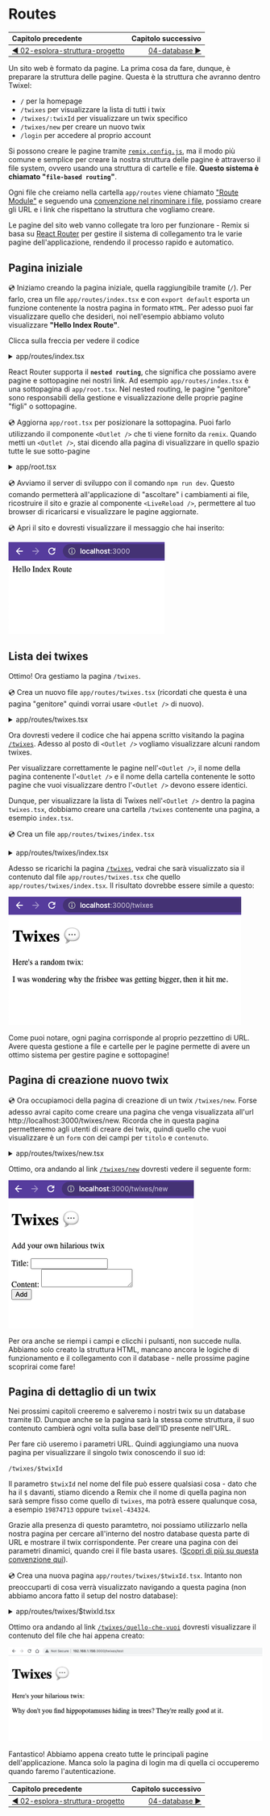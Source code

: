 # Routes

| Capitolo precedente  | Capitolo successivo     |
| :--------------- | ---------------: |
| [◀︎ 02-esplora-struttura-progetto](../02-esplora-struttura-progetto)| [04-database ▶︎](../04-database) |


Un sito web è formato da pagine. La prima cosa da fare, dunque, è preparare la struttura delle pagine. Questa è la struttura che avranno dentro Twixel:


* `/` per la homepage
* `/twixes` per visualizzare la lista di tutti i twix
* `/twixes/:twixId` per visualizzare un twix specifico
* `/twixes/new` per creare un nuovo twix
* `/login` per accedere al proprio account

Si possono creare le pagine tramite [`remix.config.js`](https://remix.run/docs/en/v1.3.2-pre.0/api/conventions#remixconfigjs), ma il modo più comune e semplice per creare la nostra struttura delle pagine è attraverso il file system, ovvero usando una struttura di cartelle e file. **Questo sistema è chiamato "`file-based routing`"**.

Ogni file che creiamo nella cartella `app/routes` viene chiamato ["Route Module"](https://remix.run/docs/en/v1.3.2-pre.0/api/conventions#route-module-api) e seguendo una [convenzione nel rinominare i file](https://remix.run/docs/en/v1.3.2-pre.0/api/conventions#file-name-conventions), possiamo creare gli URL e i link che rispettano la struttura che vogliamo creare. 

Le pagine del sito web vanno collegate tra loro per funzionare - Remix si basa su [React Router](https://reactrouter.com/) per gestire il sistema di collegamento tra le varie pagine dell'applicazione, rendendo il processo rapido e automatico.

## Pagina iniziale

💿 Iniziamo creando la pagina iniziale, quella raggiungibile tramite (`/`). Per farlo, crea un file `app/routes/index.tsx` e con `export default` esporta un funzione contenente la nostra pagina in formato `HTML`. Per adesso puoi far visualizzare quello che desideri, noi nell'esempio abbiamo voluto visualizzare **"Hello Index Route"**.

Clicca sulla freccia per vedere il codice

<details>

<summary>app/routes/index.tsx</summary>

```tsx filename=app/routes/index.tsx
export default function IndexRoute() {
  return <div>Hello Index Route</div>;
}
```

</details>

React Router supporta il **`nested routing`**, che significa che possiamo avere pagine e sottopagine nei nostri link. Ad esempio `app/routes/index.tsx` è una sottopagina di `app/root.tsx`. Nel nested routing, le pagine "genitore" sono responsabili della gestione e visualizzazione delle proprie pagine "figli" o sottopagine.

💿 Aggiorna `app/root.tsx` per posizionare la sottopagina. Puoi farlo utilizzando il componente `<Outlet />` che ti viene fornito da `remix`. Quando metti un `<Outlet />`, stai dicendo alla pagina di visualizzare in quello spazio tutte le sue sotto-pagine

<details>

<summary>app/root.tsx</summary>

```tsx filename=app/root.tsx lines=[1,11]
import { LiveReload, Outlet } from "remix";

export default function App() {
  return (
    <html lang="en">
      <head>
        <meta charSet="utf-8" />
        <title>Remix: So great, it's funny!</title>
      </head>
      <body>
        <Outlet />
        <LiveReload />
      </body>
    </html>
  );
}
```

</details>

💿 Avviamo il server di sviluppo con il comando `npm run dev`. Questo comando permetterà all'applicazione di "ascoltare" i cambiamenti ai file, ricostruire il sito e grazie al componente `<LiveReload />`, permettere al tuo browser di ricaricarsi e visualizzare le pagine aggiornate.

💿 Apri il sito e dovresti visualizzare il messaggio che hai inserito:

![Index](/assets/03/hello-world.png)

## Lista dei twixes

Ottimo! Ora gestiamo la pagina `/twixes`.

💿 Crea un nuovo file `app/routes/twixes.tsx` (ricordati che questa è una pagina "genitore" quindi vorrai usare `<Outlet />` di nuovo).

<details>

<summary>app/routes/twixes.tsx</summary>

```tsx filename=app/routes/twixes.tsx
import { Outlet } from "remix";

export default function TwixesRoute() {
  return (
    <div>
      <h1>Twixes 💬</h1>
      <main>
        <Outlet />
      </main>
    </div>
  );
}
```

</details>

Ora dovresti vedere il codice che hai appena scritto visitando la pagina [`/twixes`](http://localhost:3000/twixes). Adesso al posto di `<Outlet />` vogliamo visualizzare alcuni random twixes.

Per visualizzare correttamente le pagine nell'`<Outlet />`, il nome della pagina contenente l'`<Outlet />` e il nome della cartella contenente le sotto pagine che vuoi visualizzare dentro l'`<Outlet />` devono essere identici. 

Dunque, per visualizzare la lista di Twixes nell'`<Outlet />` dentro la pagina `twixes.tsx`, dobbiamo creare una cartella `/twixes` contenente una pagina, a esempio `index.tsx`.

💿 Crea un file `app/routes/twixes/index.tsx`

<details>

<summary>app/routes/twixes/index.tsx</summary>

```tsx filename=app/routes/twixes/index.tsx
export default function TwixesIndexRoute() {
  return (
    <div>
      <p>Qui c'è un twix random:</p>
      <p>
        I was wondering why the frisbee was getting bigger,
        then it hit me.
      </p>
    </div>
  );
}
```

</details>

Adesso se ricarichi la pagina [`/twixes`](http://localhost:3000/twixes), vedrai che sarà visualizzato sia il contenuto dal file `app/routes/twixes.tsx` che quello `app/routes/twixes/index.tsx`. Il risultato dovrebbe essere simile a questo:

![Twix index](/assets/03/twixes.png)

Come puoi notare, ogni pagina corrisponde al proprio pezzettino di URL. Avere questa gestione a file e cartelle per le pagine permette di avere un ottimo sistema per gestire pagine e sottopagine!

## Pagina di creazione nuovo twix

💿 Ora occupiamoci della pagina di creazione di un twix `/twixes/new`. Forse adesso avrai capito come creare una pagina che venga visualizzata all'url http://localhost:3000/twixes/new. Ricorda che in questa pagina permetteremo agli utenti di creare dei twix, quindi quello che vuoi visualizzare è un `form` con dei campi per `titolo` e `contenuto`.

<details>

<summary>app/routes/twixes/new.tsx</summary>

```tsx filename=app/routes/twixes/new.tsx
export default function NewTwixRoute() {
  return (
    <div>
      <p>Add your own hilarious twix</p>
      <form method="post">
        <div>
          <label>
            Titolo: <input type="text" name="title" />
          </label>
        </div>
        <div>
          <label>
            Contenuto: <textarea name="content" />
          </label>
        </div>
        <div>
          <button type="submit" className="button">
            Aggiungi
          </button>
        </div>
      </form>
    </div>
  );
}
```

</details>

Ottimo, ora andando al link [`/twixes/new`](http://localhost:3000/twixes/new) dovresti vedere il seguente form:

![A new twix form](/assets/03/twixes-new.png)

Per ora anche se riempi i campi e clicchi i pulsanti, non succede nulla. Abbiamo solo creato la struttura HTML, mancano ancora le logiche di funzionamento e il collegamento con il database - nelle prossime pagine scoprirai come fare!

## Pagina di dettaglio di un twix

Nei prossimi capitoli creeremo e salveremo i nostri twix su un database tramite ID. Dunque anche se la pagina sarà la stessa come struttura, il suo contenuto cambierà ogni volta sulla base dell'ID presente nell'URL. 

Per fare ciò useremo i parametri URL. Quindi aggiungiamo una nuova pagina per visualizzare il singolo twix conoscendo il suo id: 

`/twixes/$twixId`

Il parametro `$twixId` nel nome del file può essere qualsiasi cosa - dato che ha il `$` davanti, stiamo dicendo a Remix che il nome di quella pagina non sarà sempre fisso come quello di `twixes`, ma potrà essere qualunque cosa, a esempio `19874713` oppure `twixel-434324`.

Grazie alla presenza di questo paramtetro, noi possiamo utilizzarlo nella nostra pagina per cercare all'interno del nostro database questa parte di URL e mostrare il twix corrispondente. Per creare una pagina con dei parametri dinamici, quando crei il file basta usare`$`. ([Scopri di più su questa convenzione qui](https://remix.run/docs/en/v1.3.2-pre.0/api/conventions#file-name-conventions)).

💿 Crea una nuova pagina `app/routes/twixes/$twixId.tsx`. Intanto non preoccuparti di cosa verrà visualizzato navigando a questa pagina (non abbiamo ancora fatto il setup del nostro database):

<details>

<summary>app/routes/twixes/$twixId.tsx</summary>

```tsx filename=app/routes/twixes/$twixId.tsx
export default function TwixRoute() {
  return (
    <div>
      <p>Here's your hilarious twix:</p>
      <p>
        Why don't you find hippopotamuses hiding in trees?
        They're really good at it.
      </p>
    </div>
  );
}
```

</details>

Ottimo ora andando al link [`/twixes/quello-che-vuoi`](http://localhost:3000/twixes/test) dovresti visualizzare il contenuto del file che hai appena creato:

![A new twix form](/assets/03/random-twix.png)

Fantastico! Abbiamo appena creato tutte le principali pagine dell'applicazione. Manca solo la pagina di login ma di quella ci occuperemo quando faremo l'autenticazione.

| Capitolo precedente  | Capitolo successivo     |
| :--------------- | ---------------: |
| [◀︎ 02-esplora-struttura-progetto](../02-esplora-struttura-progetto)| [04-database ▶︎](../04-database) |